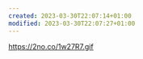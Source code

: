 ```yaml
---
created: 2023-03-30T22:07:14+01:00
modified: 2023-03-30T22:07:27+01:00
---
```


https://2no.co/1w27R7.gif
